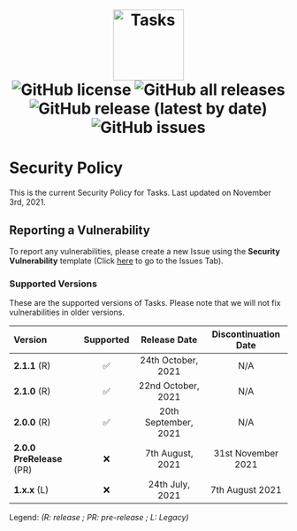 <h1 align="center">
  <img src="https://user-images.githubusercontent.com/53088136/136106972-30a9cca8-7a32-479a-9368-74ffe2d60a43.png" alt="Tasks" height="128" /><br>
  <img alt="GitHub license" src="https://img.shields.io/github/license/litetools/tasks?style=flat-square"> <img alt="GitHub all releases" src="https://img.shields.io/github/downloads/LiteTools/Tasks/total?style=flat-square"> <img alt="GitHub release (latest by date)" src="https://img.shields.io/github/v/release/LiteTools/Tasks?style=flat-square"> <img alt="GitHub issues" src="https://img.shields.io/github/issues/LiteTools/Tasks?style=flat-square">
</h1>

# Security Policy
This is the current Security Policy for Tasks. Last updated on November 3rd, 2021.

## Reporting a Vulnerability
To report any vulnerabilities, please create a new Issue using the **Security Vulnerability** template (Click [here](https://github.com/LiteTools/Tasks/issues) to go to the Issues Tab).

### Supported Versions
These are the supported versions of Tasks. Please note that we will not fix vulnerabilities in older versions.

| Version             | Supported          | Release Date         | Discontinuation Date |
| :------------------ | :----------------: | :--------------:     | :------------------: |
| **2.1.1** (R)       | ✅                 | 24th October, 2021     | N/A
| **2.1.0** (R)       | ✅                 | 22nd October, 2021     | N/A
| **2.0.0** (R)       | ✅                 | 20th September, 2021 | N/A                  |
| **2.0.0 PreRelease** (PR) | :x:                | 7th August, 2021     | 31st November 2021   |
| **1.x.x** (L)       | :x:                | 24th July, 2021      | 7th August 2021      |

Legend: *(R: release ; PR: pre-release ; L: Legacy)*
